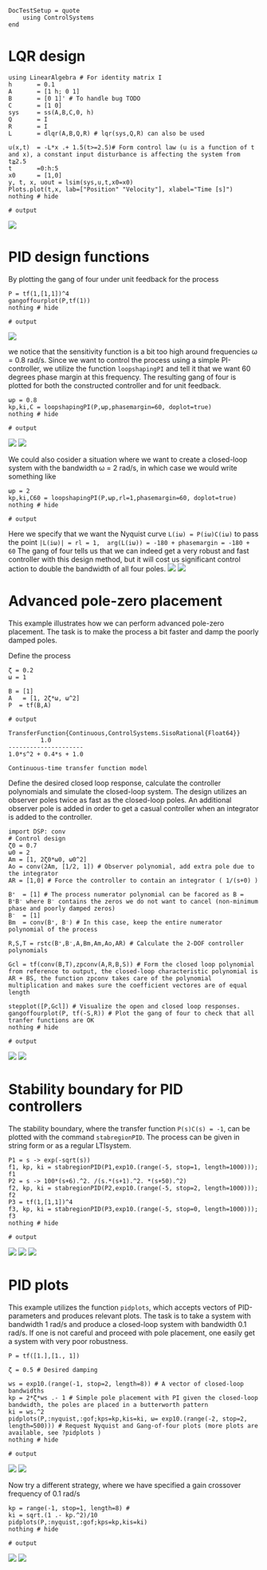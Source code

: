 ```@meta
DocTestSetup = quote
    using ControlSystems
end
```


# LQR design
```jldoctest
using LinearAlgebra # For identity matrix I
h       = 0.1
A       = [1 h; 0 1]
B       = [0 1]' # To handle bug TODO
C       = [1 0]
sys     = ss(A,B,C,0, h)
Q       = I
R       = I
L       = dlqr(A,B,Q,R) # lqr(sys,Q,R) can also be used

u(x,t)  = -L*x .+ 1.5(t>=2.5)# Form control law (u is a function of t and x), a constant input disturbance is affecting the system from t≧2.5
t       =0:h:5
x0      = [1,0]
y, t, x, uout = lsim(sys,u,t,x0=x0)
Plots.plot(t,x, lab=["Position" "Velocity"], xlabel="Time [s]")
nothing # hide

# output

```

![](../../plots/lqrplot.svg)

# PID design functions
By plotting the gang of four under unit feedback for the process
```jldoctest PIDDESIGN
P = tf(1,[1,1])^4
gangoffourplot(P,tf(1))
nothing # hide

# output

```
![](../../plots/pidgofplot.svg)

we notice that the sensitivity function is a bit too high around frequencies ω = 0.8 rad/s. Since we want to control the process using a simple PI-controller, we utilize the
function `loopshapingPI` and tell it that we want 60 degrees phase margin at this frequency. The resulting gang of four is plotted for both the constructed controller and for unit feedback.

```jldoctest PIDDESIGN
ωp = 0.8
kp,ki,C = loopshapingPI(P,ωp,phasemargin=60, doplot=true)
nothing # hide

# output

```
![](../../plots/pidgofplot2.svg)
![](../../plots/pidnyquistplot.svg)


We could also cosider a situation where we want to create a closed-loop system with the bandwidth ω = 2 rad/s, in which case we would write something like
```jldoctest PIDDESIGN
ωp = 2
kp,ki,C60 = loopshapingPI(P,ωp,rl=1,phasemargin=60, doplot=true)
nothing # hide

# output

```
Here we specify that we want the Nyquist curve `L(iω) = P(iω)C(iω)` to pass the point `|L(iω)| = rl = 1,  arg(L(iω)) = -180 + phasemargin = -180 + 60`
The gang of four tells us that we can indeed get a very robust and fast controller with this design method, but it will cost us significant control action to double the bandwidth of all four poles.
![](../../plots/pidgofplot3.svg)
![](../../plots/pidnyquistplot2.svg)

# Advanced pole-zero placement
This example illustrates how we can perform advanced pole-zero placement. The task is to make the process a bit faster and damp the poorly damped poles.


Define the process
```jldoctest POLEPLACEMENT
ζ = 0.2
ω = 1

B = [1]
A   = [1, 2ζ*ω, ω^2]
P  = tf(B,A)

# output

TransferFunction{Continuous,ControlSystems.SisoRational{Float64}}
         1.0
---------------------
1.0*s^2 + 0.4*s + 1.0

Continuous-time transfer function model
```

Define the desired closed loop response, calculate the controller polynomials and simulate the closed-loop system. The design utilizes an observer poles twice as fast as the closed-loop poles. An additional observer pole is added in order to get a casual controller when an integrator is added to the controller.
```jldoctest POLEPLACEMENT
import DSP: conv
# Control design
ζ0 = 0.7
ω0 = 2
Am = [1, 2ζ0*ω0, ω0^2]
Ao = conv(2Am, [1/2, 1]) # Observer polynomial, add extra pole due to the integrator
AR = [1,0] # Force the controller to contain an integrator ( 1/(s+0) )

B⁺  = [1] # The process numerator polynomial can be facored as B = B⁺B⁻ where B⁻ contains the zeros we do not want to cancel (non-minimum phase and poorly damped zeros)
B⁻  = [1]
Bm  = conv(B⁺, B⁻) # In this case, keep the entire numerator polynomial of the process

R,S,T = rstc(B⁺,B⁻,A,Bm,Am,Ao,AR) # Calculate the 2-DOF controller polynomials

Gcl = tf(conv(B,T),zpconv(A,R,B,S)) # Form the closed loop polynomial from reference to output, the closed-loop characteristic polynomial is AR + BS, the function zpconv takes care of the polynomial multiplication and makes sure the coefficient vectores are of equal length

stepplot([P,Gcl]) # Visualize the open and closed loop responses.
gangoffourplot(P, tf(-S,R)) # Plot the gang of four to check that all tranfer functions are OK
nothing # hide

# output

```

![](../../plots/ppstepplot.svg)
![](../../plots/ppgofplot.svg)


# Stability boundary for PID controllers
The stability boundary, where the transfer function `P(s)C(s) = -1`, can be plotted with the command `stabregionPID`. The process can be given in string form or as a regular LTIsystem.

```jldoctest
P1 = s -> exp(-sqrt(s))
f1, kp, ki = stabregionPID(P1,exp10.(range(-5, stop=1, length=1000))); f1
P2 = s -> 100*(s+6).^2. /(s.*(s+1).^2. *(s+50).^2)
f2, kp, ki = stabregionPID(P2,exp10.(range(-5, stop=2, length=1000))); f2
P3 = tf(1,[1,1])^4
f3, kp, ki = stabregionPID(P3,exp10.(range(-5, stop=0, length=1000))); f3
nothing # hide

# output

```
![](../../plots/stab1.svg)
![](../../plots/stab2.svg)
![](../../plots/stab3.svg)


# PID plots
This example utilizes the function `pidplots`, which accepts vectors of PID-parameters and produces relevant plots. The task is to take a system with bandwidth 1 rad/s and produce a closed-loop system with bandwidth 0.1 rad/s. If one is not careful and proceed with pole placement, one easily get a system with very poor robustness.
```jldoctest PIDPLOTS
P = tf([1.],[1., 1])

ζ = 0.5 # Desired damping

ws = exp10.(range(-1, stop=2, length=8)) # A vector of closed-loop bandwidths
kp = 2*ζ*ws .- 1 # Simple pole placement with PI given the closed-loop bandwidth, the poles are placed in a butterworth pattern
ki = ws.^2
pidplots(P,:nyquist,:gof;kps=kp,kis=ki, ω= exp10.(range(-2, stop=2, length=500))) # Request Nyquist and Gang-of-four plots (more plots are available, see ?pidplots )
nothing # hide

# output

```
![](../../plots/pidplotsnyquist1.svg)
![](../../plots/pidplotsgof1svg)

Now try a different strategy, where we have specified a gain crossover frequency of 0.1 rad/s
```jldoctest PIDPLOTS
kp = range(-1, stop=1, length=8) #
ki = sqrt.(1 .- kp.^2)/10
pidplots(P,:nyquist,:gof;kps=kp,kis=ki)
nothing # hide

# output

```
![](../../plots/pidplotsnyquist2.svg)
![](../../plots/pidplotsgof2.svg)
